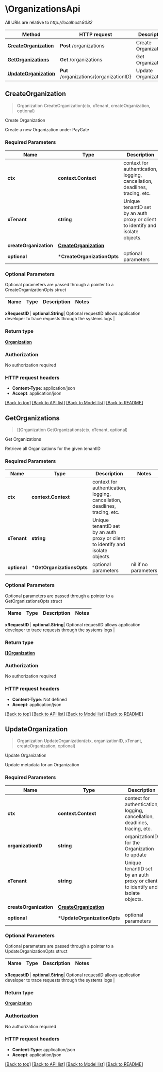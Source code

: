 # \OrganizationsApi

All URIs are relative to *http://localhost:8082*

Method | HTTP request | Description
------------- | ------------- | -------------
[**CreateOrganization**](OrganizationsApi.md#CreateOrganization) | **Post** /organizations | Create Organization
[**GetOrganizations**](OrganizationsApi.md#GetOrganizations) | **Get** /organizations | Get Organizations
[**UpdateOrganization**](OrganizationsApi.md#UpdateOrganization) | **Put** /organizations/{organizationID} | Update Organization



## CreateOrganization

> Organization CreateOrganization(ctx, xTenant, createOrganization, optional)

Create Organization

Create a new Organization under PayGate

### Required Parameters


Name | Type | Description  | Notes
------------- | ------------- | ------------- | -------------
**ctx** | **context.Context** | context for authentication, logging, cancellation, deadlines, tracing, etc.
**xTenant** | **string**| Unique tenantID set by an auth proxy or client to identify and isolate objects. | 
**createOrganization** | [**CreateOrganization**](CreateOrganization.md)|  | 
 **optional** | ***CreateOrganizationOpts** | optional parameters | nil if no parameters

### Optional Parameters

Optional parameters are passed through a pointer to a CreateOrganizationOpts struct


Name | Type | Description  | Notes
------------- | ------------- | ------------- | -------------


 **xRequestID** | **optional.String**| Optional requestID allows application developer to trace requests through the systems logs | 

### Return type

[**Organization**](Organization.md)

### Authorization

No authorization required

### HTTP request headers

- **Content-Type**: application/json
- **Accept**: application/json

[[Back to top]](#) [[Back to API list]](../README.md#documentation-for-api-endpoints)
[[Back to Model list]](../README.md#documentation-for-models)
[[Back to README]](../README.md)


## GetOrganizations

> []Organization GetOrganizations(ctx, xTenant, optional)

Get Organizations

Retrieve all Organizations for the given tenantID

### Required Parameters


Name | Type | Description  | Notes
------------- | ------------- | ------------- | -------------
**ctx** | **context.Context** | context for authentication, logging, cancellation, deadlines, tracing, etc.
**xTenant** | **string**| Unique tenantID set by an auth proxy or client to identify and isolate objects. | 
 **optional** | ***GetOrganizationsOpts** | optional parameters | nil if no parameters

### Optional Parameters

Optional parameters are passed through a pointer to a GetOrganizationsOpts struct


Name | Type | Description  | Notes
------------- | ------------- | ------------- | -------------

 **xRequestID** | **optional.String**| Optional requestID allows application developer to trace requests through the systems logs | 

### Return type

[**[]Organization**](Organization.md)

### Authorization

No authorization required

### HTTP request headers

- **Content-Type**: Not defined
- **Accept**: application/json

[[Back to top]](#) [[Back to API list]](../README.md#documentation-for-api-endpoints)
[[Back to Model list]](../README.md#documentation-for-models)
[[Back to README]](../README.md)


## UpdateOrganization

> Organization UpdateOrganization(ctx, organizationID, xTenant, createOrganization, optional)

Update Organization

Update metadata for an Organization

### Required Parameters


Name | Type | Description  | Notes
------------- | ------------- | ------------- | -------------
**ctx** | **context.Context** | context for authentication, logging, cancellation, deadlines, tracing, etc.
**organizationID** | **string**| organizationID for the Organization to update | 
**xTenant** | **string**| Unique tenantID set by an auth proxy or client to identify and isolate objects. | 
**createOrganization** | [**CreateOrganization**](CreateOrganization.md)|  | 
 **optional** | ***UpdateOrganizationOpts** | optional parameters | nil if no parameters

### Optional Parameters

Optional parameters are passed through a pointer to a UpdateOrganizationOpts struct


Name | Type | Description  | Notes
------------- | ------------- | ------------- | -------------



 **xRequestID** | **optional.String**| Optional requestID allows application developer to trace requests through the systems logs | 

### Return type

[**Organization**](Organization.md)

### Authorization

No authorization required

### HTTP request headers

- **Content-Type**: application/json
- **Accept**: application/json

[[Back to top]](#) [[Back to API list]](../README.md#documentation-for-api-endpoints)
[[Back to Model list]](../README.md#documentation-for-models)
[[Back to README]](../README.md)

